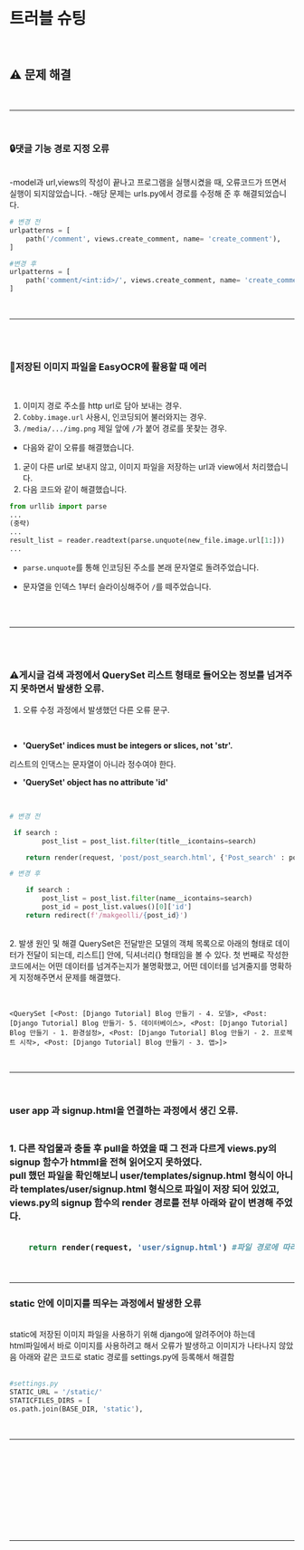 # 트러블 슈팅

<br>

## ⚠️ 문제 해결

<br>

---

<br>
<h3>🔒댓글 기능 경로 지정 오류 </h3>
<br>
-model과 url,views의 작성이 끝나고 프로그램을 실행시켰을 때, 오류코드가 뜨면서 실행이 되지않았습니다.
-해당 문제는 urls.py에서 경로를 수정해 준 후 해결되었습니다.
<br>

```python
# 변경 전
urlpatterns = [
    path('/comment', views.create_comment, name= 'create_comment'),
]

#변경 후
urlpatterns = [
    path('comment/<int:id>/', views.create_comment, name= 'create_comment'),
]
```

<br>

---

<br><br>

<h3>🌁저장된 이미지 파일을 EasyOCR에 활용할 때 에러</h3>
<br>

1. 이미지 경로 주소를 http url로 담아 보내는 경우.
2. `Cobby.image.url` 사용시, 인코딩되어 불러와지는 경우.
3. `/media/.../img.png` 제일 앞에 `/`가 붙어 경로를 못찾는 경우.

- 다음와 같이 오류를 해결했습니다.

1. 굳이 다른 url로 보내지 않고, 이미지 파일을 저장하는 url과 view에서 처리했습니다.
2. 다음 코드와 같이 해결했습니다.

```python
from urllib import parse
...
(중략)
...
result_list = reader.readtext(parse.unquote(new_file.image.url[1:]))
...
```

- `parse.unquote`를 통해 인코딩된 주소를 본래 문자열로 돌려주었습니다.
- 문자열을 인덱스 1부터 슬라이싱해주어 `/`를 떼주었습니다.

  <br>
  <br>

---

<br>

<br>
<h3> ⚠️게시글 검색 과정에서 QuerySet 리스트 형태로 들어오는 정보를 넘겨주지 못하면서 발생한 오류.</h3>

1. 오류 수정 과정에서 발생했던 다른 오류 문구.

<br>

- **'QuerySet' indices must be integers or slices, not 'str'.**

리스트의 인댁스는 문자열이 아니라 정수여야 한다.

- **'QuerySet' object has no attribute 'id'**

<br>

```python
# 변경 전

 if search :
        post_list = post_list.filter(title__icontains=search)

    return render(request, 'post/post_search.html', {'Post_search' : post_list})

# 변경 후

    if search :
        post_list = post_list.filter(name__icontains=search)
        post_id = post_list.values()[0]['id']
    return redirect(f'/makgeolli/{post_id}')

```

<br>
2. 발생 원인 및 해결
QuerySet은 전달받은 모델의 객체 목록으로 아래의 형태로 데이터가 전달이 되는데, 리스트[] 안에, 딕셔너리{} 형태임을 볼 수 있다.
첫 번째로 작성한 코드에서는 어떤 데이터를 넘겨주는지가 불명확했고, 어떤 데이터를 넘겨줄지를 명확하게 지정해주면서 문제를 해결했다.
<br><br>

```terminal

<QuerySet [<Post: [Django Tutorial] Blog 만들기 - 4. 모델>, <Post: [Django Tutorial] Blog 만들기- 5. 데이터베이스>, <Post: [Django Tutorial] Blog 만들기 - 1. 환경설정>, <Post: [Django Tutorial] Blog 만들기 - 2. 프로젝트 시작>, <Post: [Django Tutorial] Blog 만들기 - 3. 앱>]>

```

<br>

---

<br>
<h3>user app 과 signup.html을 연결하는 과정에서 생긴 오류.<h3>
<br>
1. 다른 작업물과 충돌 후 pull을 하였을 때 그 전과 다르게 views.py의 signup 함수가 htmml을 전혀 읽어오지 못하였다.

<br>
pull 했던 파일을 확인해보니 user/templates/signup.html 형식이 아니라
templates/user/signup.html 형식으로 파일이 저장 되어 있었고, <br>
views.py의 signup 함수의 render 경로를 전부 아래와 같이 변경해 주었다.<br>
<br>

```python
    return render(request, 'user/signup.html') #파일 경로에 따라 바뀜.

```

<br>

---

<h3>static 안에 이미지를 띄우는 과정에서 발생한 오류</h3><br>
static에 저장된 이미지 파일을 사용하기 위해 django에 알려주어야 하는데<br>
html파일에서 바로 이미지를 사용하려고 해서 오류가 발생하고 이미지가 나타나지 않았음 아래와 같은 코드로 static 경로를 settings.py에 등록해서 해결함<br><br>

```python
#settings.py
STATIC_URL = '/static/'
STATICFILES_DIRS = [
os.path.join(BASE_DIR, 'static'),
```

<br>

---

<br>
<h3></h3>
<br>

```python

```

<br>

<br><br>

---

<br><br>

###

```python

```

```django html

```
